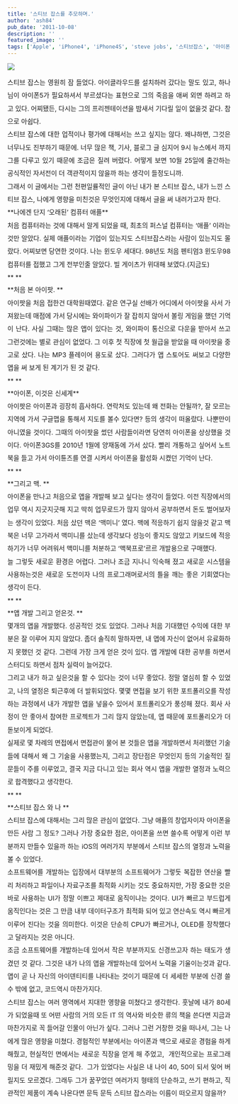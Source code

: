 ```yaml
---
title: '스티브 잡스를 추모하며.'
author: 'ash84'
pub_date: '2011-10-08'
description: ''
featured_image: ''
tags: ['Apple', 'iPhone4', 'iPhone4S', 'steve jobs', '스티브잡스', '아이폰', '애플', '앱', '영향', '죽음']
---
```



<span style="font-size: 11pt;">  
</span>

![](http://ash84.net/wp-content/uploads/1/cfile1.uf.12445E444E8FE501189270.png)

<span style="font-size: 11pt;">  
</span>  
<span style="font-size: 11pt;">  
</span>

<div style="text-align: justify; line-height: 2; "><span style="font-size: 11pt;">  
</span>  
<span style="font-size: 11pt;">  
</span></div><span style="font-size: 11pt;">  
</span>

<div style="text-align: justify; line-height: 2; "><span style="font-size: 11pt;">  
</span>  
<span style="font-size: 11pt;">  
</span></div><span style="font-size: 11pt;">  
</span>

<div style="text-align: justify; line-height: 2; "><span style="font-size: 11pt;">  
 스티브 잡스는 영원히 잠 들었다. 아이클라우드를 설치하러 갔다는 말도 있고, 하나님이 아이폰5가 필요하셔서 부르셨다는 표현으로 그의 죽음을 애써 외면 하려고 하고 있다. 어찌됐든, 다시는 그의 프리젠테이션을 밤새서 기다릴 일이 없을것 같다. 참으로 아쉽다. </span></div><span style="font-size: 11pt;">  
</span>

<div style="text-align: justify; line-height: 2; "><span style="font-size: 11pt;">  
</span>  
<span style="font-size: 11pt;">  
</span></div><span style="font-size: 11pt;">  
</span>

<div style="text-align: justify; line-height: 2; "><span style="font-size: 11pt;">  
 스티브 잡스에 대한 업적이나 평가에 대해서는 쓰고 싶지는 않다. 왜냐하면, 그것은 너무나도 진부하기 때문에. 너무 많은 책, 기사, 블로그 글 심지어 9시 뉴스에서 까지 그를 다루고 있기 때문에 조금은 질려 버렸다. 어떻게 보면 10월 25일에 출간하는 공식적인 자서전이 더 객관적이지 않을까 하는 생각이 들정도니까. </span></div><span style="font-size: 11pt;">  
</span>

<div style="text-align: justify; line-height: 2; "><span style="font-size: 11pt;">  
</span>  
<span style="font-size: 11pt;">  
</span></div><span style="font-size: 11pt;">  
</span>

<div style="text-align: justify; line-height: 2; "><span style="font-size: 11pt;">  
 그래서 이 글에서는 그런 천편일률적인 글이 아닌 내가 본 스티브 잡스, 내가 느낀 스티브 잡스, 나에게 영향을 미친것은 무엇인지에 대해서 글을 써 내려가고자 한다. </span></div><span style="font-size: 11pt;">  
</span>

<div style="text-align: justify; line-height: 2; "><span style="font-size: 11pt;">  
</span>  
<span style="font-size: 11pt;">  
</span></div><span style="font-size: 11pt;">  
</span>

<div style="text-align: justify; line-height: 2; "><span style="font-size: 11pt;">  
</span>  
<span style="font-size: 11pt;">  
</span></div><span style="font-size: 11pt;">  
</span>

<div style="text-align: justify; line-height: 2; "><span style="font-size: 11pt;">  
</span>**<span style="font-size: 11pt;">나에겐 단지 ‘오래된’ 컴퓨터 애플</span>**</div><span style="font-size: 11pt;">  
</span>

<div style="text-align: justify; line-height: 2; "><span style="font-size: 11pt;">  
</span>  
<span style="font-size: 11pt;">  
</span></div><span style="font-size: 11pt;">  
</span>

<div style="text-align: justify; line-height: 2; "><span style="font-size: 11pt;">  
 처음 컴퓨터라는 것에 대해서 알게 되었을 때, 최초의 퍼스널 컴퓨터는 ‘애플’ 이라는 것만 알았다. 실제 애플이라는 기업이 있는지도 스티브잡스라는 사람이 있는지도 몰랐다. 어찌보면 당연한 것이다. 나는 윈도우 세대다. 98년도 처음 펜티엄3 윈도우98 컴퓨터를 접했고 그게 전부인줄 알았다. 빌 게이츠가 위대해 보였다.(지금도)</span></div><span style="font-size: 11pt;">  
</span>

<div style="text-align: justify; line-height: 2; "><span style="font-size: 11pt;">  
</span>  
<span style="font-size: 11pt;">  
</span></div><span style="font-size: 11pt;">  
</span>

<div style="text-align: justify; line-height: 2; "><span style="font-size: 11pt;">  
</span>**  
<span style="font-size: 11pt;">  
</span>**</div><span style="font-size: 11pt;">  
</span>

<div style="text-align: justify; line-height: 2; "><span style="font-size: 11pt;">  
</span>**<span style="font-size: 11pt;">처음 본 아이팟. </span>**</div><span style="font-size: 11pt;">  
</span>

<div style="text-align: justify; line-height: 2; "><span style="font-size: 11pt;">  
</span>  
<span style="font-size: 11pt;">  
</span></div><span style="font-size: 11pt;">  
</span>

<div style="text-align: justify; line-height: 2; "><span style="font-size: 11pt;">  
 아이팟을 처음 접한건 대학원때였다. 같은 연구실 선배가 어디에서 아이팟을 사서 가져왔는데 매점에 가서 당시에는 와이파이가 잘 잡히지 않아서 볼링 게임을 했던 기억이 난다. 사실 그때는 많은 앱이 있다는 것, 와이파이 통신으로 다운을 받아서 쓰고 그런것에는 별로 관심이 없었다. 그 이후 첫 직장에 첫 월급을 받았을 때 아이팟을 중고로 샀다. 나는 MP3 플레이어 용도로 샀다. 그러다가 앱 스토어도 써보고 다양한 앱을 써 보게 된 계기가 된 것 같다. </span>  
<span style="font-size: 11pt;">  
  </span></div><span style="font-size: 11pt;">  
</span>

<div style="text-align: justify; line-height: 2; "><span style="font-size: 11pt;">  
</span>**  
<span style="font-size: 11pt;">  
</span>**</div><span style="font-size: 11pt;">  
</span>

<div style="text-align: justify; line-height: 2; "><span style="font-size: 11pt;">  
</span>**<span style="font-size: 11pt;">아이폰, 이것은 신세계</span>**</div><span style="font-size: 11pt;">  
</span>

<div style="text-align: justify; line-height: 2; "><span style="font-size: 11pt;">  
</span>  
<span style="font-size: 11pt;">  
</span></div><span style="font-size: 11pt;">  
</span>

<div style="text-align: justify; line-height: 2; "><span style="font-size: 11pt;">  
 아이팟은 아이폰과 굉장히 흡사하다. 연락처도 있는데 왜 전화는 안될까?, 잘 모르는 지역에 가서 구글맵을 통해서 지도를 볼수 있다면? 등의 생각이 떠올랐다. 나뿐만이 아니였을 것이다. 그때의 아이팟을 썼던 사람들이라면 당연히 아이폰을 상상했을 것이다. 아이폰3GS를 2010년 1월에 양재동에 가서 샀다. 빨리 개통하고 싶어서 노트북을 들고 가서 아이튠즈를 연결 시켜서 아이폰을 활성화 시켰던 기억이 난다. </span>  
<span style="font-size: 11pt;">  
  </span></div><span style="font-size: 11pt;">  
</span>

<div style="text-align: justify; line-height: 2; "><span style="font-size: 11pt;">  
</span>**  
<span style="font-size: 11pt;">  
</span>**</div><span style="font-size: 11pt;">  
</span>

<div style="text-align: justify; line-height: 2; "><span style="font-size: 11pt;">  
</span>**<span style="font-size: 11pt;">그리고 맥. </span>**</div><span style="font-size: 11pt;">  
</span>

<div style="text-align: justify; line-height: 2; "><span style="font-size: 11pt;">  
</span>  
<span style="font-size: 11pt;">  
</span></div><span style="font-size: 11pt;">  
</span>

<div style="text-align: justify; line-height: 2; "><span style="font-size: 11pt;">  
 아이폰을 만나고 처음으로 앱을 개발해 보고 싶다는 생각이 들었다. 이전 직장에서의 업무 역시 지긋지긋해 지고 딱히 업무로드가 많지 않아서 공부하면서 돈도 벌어보자는 생각이 있었다. 처음 샀던 맥은 ‘맥미니’ 였다. 맥에 적응하기 쉽지 않을것 같고 맥북은 너무 고가라서 맥미니를 샀는데 생각보다 성능이 좋지도 않았고 키보드에 적응하기가 너무 어려워서 맥미니를 처분하고 ‘맥북프로’르르 개발용으로 구매했다. </span></div><span style="font-size: 11pt;">  
</span>

<div style="text-align: justify; line-height: 2; "><span style="font-size: 11pt;">  
</span>  
<span style="font-size: 11pt;">  
</span></div><span style="font-size: 11pt;">  
</span>

<div style="text-align: justify; line-height: 2; "><span style="font-size: 11pt;">  
 늘 그렇듯 새로운 환경은 어렵다. 그러나 조금 지나니 익숙해 졌고 새로운 시스템을 사용하는것은 새로운 도전이자 나의 프로그래머로서의 틀을 깨는 좋은 기회였다는 생각이 든다. </span>  
<span style="font-size: 11pt;">  
  </span></div><span style="font-size: 11pt;">  
</span>

<div style="text-align: justify; line-height: 2; "><span style="font-size: 11pt;">  
</span>**  
<span style="font-size: 11pt;">  
</span>**</div><span style="font-size: 11pt;">  
</span>

<div style="text-align: justify; line-height: 2; "><span style="font-size: 11pt;">  
</span>**<span style="font-size: 11pt;">앱 개발 그리고 얻은것. </span>**</div><span style="font-size: 11pt;">  
</span>

<div style="text-align: justify; line-height: 2; "><span style="font-size: 11pt;">  
</span>  
<span style="font-size: 11pt;">  
</span></div><span style="font-size: 11pt;">  
</span>

<div style="text-align: justify; line-height: 2; "><span style="font-size: 11pt;">  
 몇개의 앱을 개발했다. 성공적인 것도 있었다. 그러나 처음 기대했던 수익에 대한 부분은 잘 이루어 지지 않았다. 좀더 솔직히 말하자면, 내 앱에 자신이 없어서 유료화하지 못했던 것 같다. 그런데 가장 크게 얻은 것이 있다. 앱 개발에 대한 공부를 하면서 스터디도 하면서 점차 실력이 늘어갔다. </span></div><span style="font-size: 11pt;">  
</span>

<div style="text-align: justify; line-height: 2; "><span style="font-size: 11pt;">  
</span>  
<span style="font-size: 11pt;">  
</span></div><span style="font-size: 11pt;">  
</span>

<div style="text-align: justify; line-height: 2; "><span style="font-size: 11pt;">  
 그리고 내가 하고 싶은것을 할 수 있다는 것이 너무 좋았다. 정말 열심히 할 수 있었고, 나의 열정은 퇴근후에 더 발휘되었다. 몇몇 면접을 보기 위한 포트폴리오를 작성하는 과정에서 내가 개발한 앱을 넣을수 있어서 포트폴리오가 풍성해 졌다. 회사 사정이 안 좋아서 참여한 프로젝트가 그리 많지 않았는데, 앱 때문에 포트폴리오가 더 돋보이게 되었다. </span></div><span style="font-size: 11pt;">  
</span>

<div style="text-align: justify; line-height: 2; "><span style="font-size: 11pt;">  
</span>  
<span style="font-size: 11pt;">  
</span></div><span style="font-size: 11pt;">  
</span>

<div style="text-align: justify; line-height: 2; "><span style="font-size: 11pt;">  
 실제로 몇 차례의 면접에서 면접관이 물어 본 것들은 앱을 개발하면서 처리했던 기술들에 대해서 왜 그 기술을 사용했는지, 그리고 장단점은 무엇인지 등의 기술적인 질문들이 주를 이루었고, 결국 지금 다니고 있는 회사 역시 앱을 개발한 열정과 노력으로 합격했다고 생각한다. </span>  
<span style="font-size: 11pt;">  
  </span></div><span style="font-size: 11pt;">  
</span>

<div style="text-align: justify; line-height: 2; "><span style="font-size: 11pt;">  
</span>**  
<span style="font-size: 11pt;">  
</span>**</div><span style="font-size: 11pt;">  
</span>

<div style="text-align: justify; line-height: 2; "><span style="font-size: 11pt;">  
</span>**<span style="font-size: 11pt;">스티브 잡스 와 나 </span>**</div><span style="font-size: 11pt;">  
</span>

<div style="text-align: justify; line-height: 2; "><span style="font-size: 11pt;">  
</span>  
<span style="font-size: 11pt;">  
</span></div><span style="font-size: 11pt;">  
</span>

<div style="text-align: justify; line-height: 2; "><span style="font-size: 11pt;">  
 스티브 잡스에 대해서는 그리 많은 관심이 없었다. 그냥 애플의 창업자이자 아이폰을 만든 사람 그 정도? 그러나 가장 중요한 점은, 아이폰을 쓰면 쓸수록 어떻게 이런 부분까지 만들수 있을까 하는 iOS의 여러가지 부분에서 스티브 잡스의 열정과 노력을 볼 수 있었다.  </span></div><span style="font-size: 11pt;">  
</span>

<div style="text-align: justify; line-height: 2; "><span style="font-size: 11pt;">  
</span>  
<span style="font-size: 11pt;">  
</span></div><span style="font-size: 11pt;">  
</span>

<div style="text-align: justify; line-height: 2; "><span style="font-size: 11pt;">  
 소프트웨어를 개발하는 입장에서 대부분의 소프트웨어가 그렇듯 복잡한 연산을 빨리 처리하고 파일이나 자료구조를 최적화 시키는 것도 중요하지만, 가장 중요한 것은 바로 사용하는 UI가 정말 이쁘고 제대로 움직이냐는 것이다. UI가 빠르고 부드럽게 움직인다는 것은 그 만큼 내부 데이터구조가 최적화 되어 있고 연산속도 역시 빠르게 이루어 진다는 것을 의미한다. 이것은 단순히 CPU가 빠르거나, OLED를 장착했다고 달라지는 것은 아니다. </span></div><span style="font-size: 11pt;">  
</span>

<div style="text-align: justify; line-height: 2; "><span style="font-size: 11pt;">  
</span>  
<span style="font-size: 11pt;">  
</span></div><span style="font-size: 11pt;">  
</span>

<div style="text-align: justify; line-height: 2; "><span style="font-size: 11pt;">  
 조금 소프트웨어를 개발하는데 있어서 작은 부분까지도 신경쓰고자 하는 태도가 생겼던 것 같다. 그것은 내가 나의 앱을 개발하는데 있어서 노력을 기울이는것과 같다. 앱이 곧 나 자신의 아이덴티티를 나타내는 것이기 때문에 더 세세한 부분에 신경 쓸 수 밖에 없고, 코드역시 마찬가지다. </span></div><span style="font-size: 11pt;">  
</span>

<div style="text-align: justify; line-height: 2; "><span style="font-size: 11pt;">  
</span>  
<span style="font-size: 11pt;">  
</span></div><span style="font-size: 11pt;">  
</span>

<div style="text-align: justify; line-height: 2; "><span style="font-size: 11pt;">  
 스티브 잡스는 여러 영역에서 지대한 영향을 미쳤다고 생각한다. 훗날에 내가 80세가 되었을때 또 어떤 사람의 거의 모든 IT 의 역사와 비슷한 류의 책을 쓴다면 지금과 마찬가지로 꼭 들어갈 인물이 아닌가 싶다. 그러나 그런 거창한 것을 떠나서, 그는 나에게 많은 영향을 미쳤다. 경험적인 부분에서는 아이폰과 맥으로 새로운 경험을 하게 해줬고, 현실적인 면에서는 새로운 직장을 얻게 해 주었고,  개인적으로는 프로그래밍을 더 재밌게 해준것 같다. </span>  
<span style="font-size: 11pt;">  
</span>  
<span style="font-size: 11pt;">  
 그가 있었다는 사실은 내 나이 40, 50이 되서 잊어 버릴지도 모르겠다. 그래두 그가 꿈꾸었던 여러가지 형태의 단순하고, 쓰기 편하고, 직관적인 제품이 계속 나온다면 문득 문득 스티브 잡스라는 이름이 떠오르지 않을까? </span></div><span style="font-size: 11pt;">  
</span>

<div style="text-align: justify; line-height: 2; "><span style="font-size: 11pt;">  
</span>  
<span style="font-size: 11pt;">  
</span></div><span style="font-size: 11pt;">  
</span>

<div style="text-align: justify; line-height: 2; "><span style="font-size: 11pt;"> </span></div><span style="font-size: 11pt;">  
</span>  
<span style="font-size: 11pt;">  
  </span>



